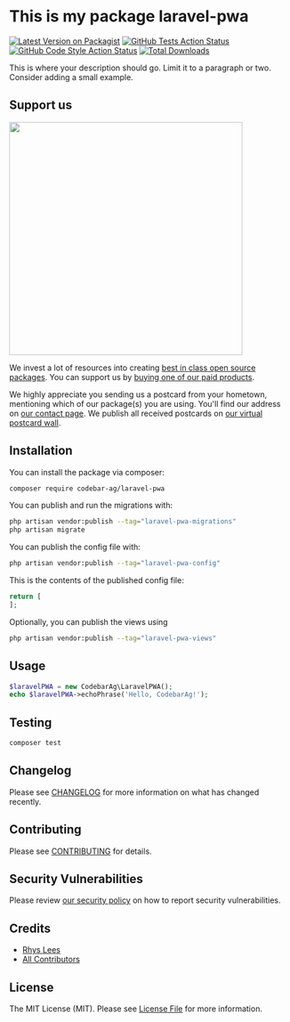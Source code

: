 # This is my package laravel-pwa

[![Latest Version on Packagist](https://img.shields.io/packagist/v/codebar-ag/laravel-pwa.svg?style=flat-square)](https://packagist.org/packages/codebar-ag/laravel-pwa)
[![GitHub Tests Action Status](https://img.shields.io/github/actions/workflow/status/codebar-ag/laravel-pwa/run-tests.yml?branch=main&label=tests&style=flat-square)](https://github.com/codebar-ag/laravel-pwa/actions?query=workflow%3Arun-tests+branch%3Amain)
[![GitHub Code Style Action Status](https://img.shields.io/github/actions/workflow/status/codebar-ag/laravel-pwa/fix-php-code-style-issues.yml?branch=main&label=code%20style&style=flat-square)](https://github.com/codebar-ag/laravel-pwa/actions?query=workflow%3A"Fix+PHP+code+style+issues"+branch%3Amain)
[![Total Downloads](https://img.shields.io/packagist/dt/codebar-ag/laravel-pwa.svg?style=flat-square)](https://packagist.org/packages/codebar-ag/laravel-pwa)

This is where your description should go. Limit it to a paragraph or two. Consider adding a small example.

## Support us

[<img src="https://github-ads.s3.eu-central-1.amazonaws.com/laravel-pwa.jpg?t=1" width="419px" />](https://spatie.be/github-ad-click/laravel-pwa)

We invest a lot of resources into creating [best in class open source packages](https://spatie.be/open-source). You can support us by [buying one of our paid products](https://spatie.be/open-source/support-us).

We highly appreciate you sending us a postcard from your hometown, mentioning which of our package(s) you are using. You'll find our address on [our contact page](https://spatie.be/about-us). We publish all received postcards on [our virtual postcard wall](https://spatie.be/open-source/postcards).

## Installation

You can install the package via composer:

```bash
composer require codebar-ag/laravel-pwa
```

You can publish and run the migrations with:

```bash
php artisan vendor:publish --tag="laravel-pwa-migrations"
php artisan migrate
```

You can publish the config file with:

```bash
php artisan vendor:publish --tag="laravel-pwa-config"
```

This is the contents of the published config file:

```php
return [
];
```

Optionally, you can publish the views using

```bash
php artisan vendor:publish --tag="laravel-pwa-views"
```

## Usage

```php
$laravelPWA = new CodebarAg\LaravelPWA();
echo $laravelPWA->echoPhrase('Hello, CodebarAg!');
```

## Testing

```bash
composer test
```

## Changelog

Please see [CHANGELOG](CHANGELOG.md) for more information on what has changed recently.

## Contributing

Please see [CONTRIBUTING](CONTRIBUTING.md) for details.

## Security Vulnerabilities

Please review [our security policy](../../security/policy) on how to report security vulnerabilities.

## Credits

- [Rhys Lees](https://github.com/43909932+RhysLees)
- [All Contributors](../../contributors)

## License

The MIT License (MIT). Please see [License File](LICENSE.md) for more information.
